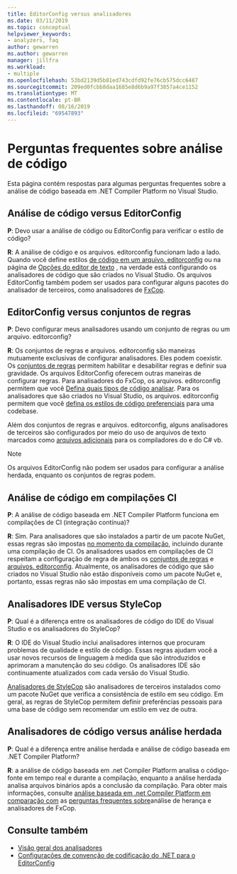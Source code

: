 ```yaml
---
title: EditorConfig versus analisadores
ms.date: 03/11/2019
ms.topic: conceptual
helpviewer_keywords:
- analyzers, faq
author: gewarren
ms.author: gewarren
manager: jillfra
ms.workload:
- multiple
ms.openlocfilehash: 53bd2139d5b81ed743cdfd92fe76cb575dcc6487
ms.sourcegitcommit: 209ed0fcbb8daa1685e8d6b9a97f3857a4ce1152
ms.translationtype: MT
ms.contentlocale: pt-BR
ms.lasthandoff: 08/16/2019
ms.locfileid: "69547893"
---
```

# <a name="code-analysis-faq"></a>Perguntas frequentes sobre análise de código

Esta página contém respostas para algumas perguntas frequentes sobre a análise de código baseada em .NET Compiler Platform no Visual Studio.

## <a name="code-analysis-versus-editorconfig"></a>Análise de código versus EditorConfig

**P**: Devo usar a análise de código ou EditorConfig para verificar o estilo de código?

**R**: A análise de código e os arquivos. editorconfig funcionam lado a lado. Quando você define estilos [de código em um arquivo. editorconfig](../ide/editorconfig-code-style-settings-reference.md) ou na página de [Opções do editor de texto](../ide/code-styles-and-code-cleanup.md) , na verdade está configurando os analisadores de código que são criados no Visual Studio. Os arquivos EditorConfig também podem ser usados para configurar alguns pacotes do analisador de terceiros, como analisadores de [FxCop](configure-fxcop-analyzers.md).

## <a name="editorconfig-versus-rule-sets"></a>EditorConfig versus conjuntos de regras

**P**: Devo configurar meus analisadores usando um conjunto de regras ou um arquivo. editorconfig?

**R**: Os conjuntos de regras e arquivos. editorconfig são maneiras mutuamente exclusivas de configurar analisadores. Eles podem coexistir. Os [conjuntos de regras](analyzer-rule-sets.md) permitem habilitar e desabilitar regras e definir sua gravidade. Os arquivos EditorConfig oferecem outras maneiras de configurar regras. Para analisadores do FxCop, os arquivos. editorconfig permitem que você [Defina quais tipos de código analisar](fxcop-analyzer-options.md). Para os analisadores que são criados no Visual Studio, os arquivos. editorconfig permitem que você [defina os estilos de código preferenciais](../ide/editorconfig-code-style-settings-reference.md) para uma codebase.

Além dos conjuntos de regras e arquivos. editorconfig, alguns analisadores de terceiros são configurados por meio do uso de arquivos de texto marcados como [arquivos adicionais](../ide/build-actions.md#build-action-values) para os compiladores do e do C# vb.

> [!NOTE]
> Os arquivos EditorConfig não podem ser usados para configurar a análise herdada, enquanto os conjuntos de regras podem.

## <a name="code-analysis-in-ci-builds"></a>Análise de código em compilações CI

**P**: A análise de código baseada em .NET Compiler Platform funciona em compilações de CI (integração contínua)?

**R**: Sim. Para analisadores que são instalados a partir de um pacote NuGet, essas regras são impostas [no momento da compilação](roslyn-analyzers-overview.md#build-errors), incluindo durante uma compilação de CI. Os analisadores usados em compilações de CI respeitam a configuração de regra de ambos os [conjuntos de regras](analyzer-rule-sets.md) e [arquivos. editorconfig](configure-fxcop-analyzers.md). Atualmente, os analisadores de código que são criados no Visual Studio não estão disponíveis como um pacote NuGet e, portanto, essas regras não são impostas em uma compilação de CI.

## <a name="ide-analyzers-versus-stylecop"></a>Analisadores IDE versus StyleCop

**P**: Qual é a diferença entre os analisadores de código do IDE do Visual Studio e os analisadores do StyleCop?

**R**: O IDE do Visual Studio inclui analisadores internos que procuram problemas de qualidade e estilo de código. Essas regras ajudam você a usar novos recursos de linguagem à medida que são introduzidos e aprimoram a manutenção do seu código. Os analisadores IDE são continuamente atualizados com cada versão do Visual Studio.

[Analisadores de StyleCop](https://github.com/DotNetAnalyzers/StyleCopAnalyzers) são analisadores de terceiros instalados como um pacote NuGet que verifica a consistência de estilo em seu código. Em geral, as regras de StyleCop permitem definir preferências pessoais para uma base de código sem recomendar um estilo em vez de outra.

## <a name="code-analyzers-versus-legacy-analysis"></a>Analisadores de código versus análise herdada

**P**: Qual é a diferença entre análise herdada e análise de código baseada em .NET Compiler Platform?

**R**: a análise de código baseada em .net Compiler Platform analisa o código-fonte em tempo real e durante a compilação, enquanto a análise herdada analisa arquivos binários após a conclusão da compilação. Para obter mais informações, consulte [análise baseada em .net Compiler Platform em comparação com](roslyn-analyzers-overview.md#net-compiler-platform-based-analysis-versus-legacy-analysis) as [perguntas frequentes sobre](fxcop-analyzers-faq.md)análise de herança e analisadores de FxCop.

## <a name="see-also"></a>Consulte também

- [Visão geral dos analisadores](roslyn-analyzers-overview.md)
- [Configurações de convenção de codificação do .NET para o EditorConfig](../ide/editorconfig-code-style-settings-reference.md)